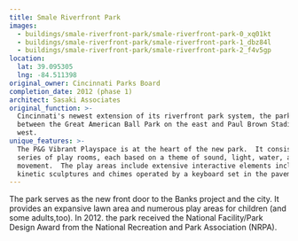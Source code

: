 ```yaml
---
title: Smale Riverfront Park
images:
  - buildings/smale-riverfront-park/smale-riverfront-park-0_xq01kt
  - buildings/smale-riverfront-park/smale-riverfront-park-1_dbz84l
  - buildings/smale-riverfront-park/smale-riverfront-park-2_f4v5gp
location:
  lat: 39.095305
  lng: -84.511398
original_owner: Cincinnati Parks Board
completion_date: 2012 (phase 1)
architect: Sasaki Associates
original_function: >-
  Cincinnati's newest extension of its riverfront park system, the park extends
  between the Great American Ball Park on the east and Paul Brown Stadium to the
  west.
unique_features: >-
  The P&G Vibrant Playspace is at the heart of the new park.  It consists of a
  series of play rooms, each based on a theme of sound, light, water, and
  movement.  The play areas include extensive interactive elements including
  kinetic sculptures and chimes operated by a keyboard set in the pavement.
---
```


The park serves as the new front door to the Banks project and the city. It provides an expansive lawn area and numerous play areas for children (and some adults,too). In 2012. the park received the National Facility/Park Design Award from the National Recreation and Park Association (NRPA).
